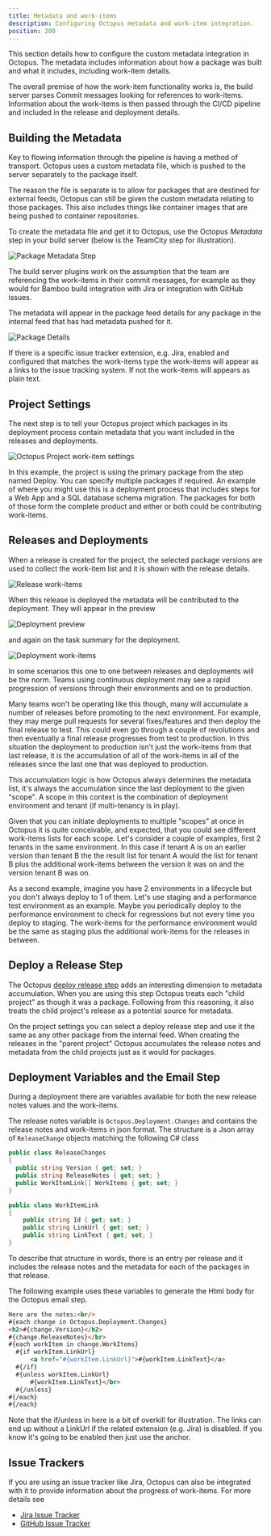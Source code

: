 ```yaml
---
title: Metadata and work-items
description: Configuring Octopus metadata and work-item integration.
position: 200
---
```


This section details how to configure the custom metadata integration in Octopus. The metadata includes information about how a package was built and what it includes, including work-item details.

The overall premise of how the work-item functionality works is, the build server parses Commit messages looking for references to work-items. Information about the work-items is then passed through the CI/CD pipeline and included in the release and deployment details.

## Building the Metadata

Key to flowing information through the pipeline is having a method of transport. Octopus uses a custom metadata file, which is pushed to the server separately to the package itself.

The reason the file is separate is to allow for packages that are destined for external feeds, Octopus can still be given the custom metadata relating to those packages. This also includes things like container images that are being pushed to container repositories.

To create the metadata file and get it to Octopus, use the Octopus _Metadata_ step in your build server (below is the TeamCity step for illustration).

![Package Metadata Step](metadata-step.png)

The build server plugins work on the assumption that the team are referencing the work-items in their commit messages, for example as they would for Bamboo build integration with Jira or integration with GitHub issues.

The metadata will appear in the package feed details for any package in the internal feed that has had metadata pushed for it. 

![Package Details](package-detail.png)



If there is a specific issue tracker extension, e.g. Jira, enabled and configured that matches the work-items type the work-items will appear as a links to the issue tracking system. If not the work-items will appears as plain text.

## Project Settings

The next step is to tell your Octopus project which packages in its deployment process contain metadata that you want included in the releases and deployments.

![Octopus Project work-item settings](octo-project.png)

In this example, the project is using the primary package from the step named Deploy. You can specify multiple packages if required. An example of where you might use this is a deployment process that includes steps for a Web App and a SQL database schema migration. The packages for both of those form the complete product and either or both could be contributing work-items.

## Releases and Deployments

When a release is created for the project, the selected package versions are used to collect the work-item list and it is shown with the release details.

![Release work-items](release-work-items.png)

When this release is deployed the metadata will be contributed to the deployment. They will appear in the preview

![Deployment preview](deploy-preview-work-items.png)

and again on the task summary for the deployment.

![Deployment work-items](deploy-work-items.png)

In some scenarios this one to one between releases and deployments will be the norm. Teams using continuous deployment may see a rapid progression of versions through their environments and on to production.

Many teams won't be operating like this though, many will accumulate a number of releases before promoting to the next environment. For example, they may merge pull requests for several fixes/features and then deploy the final release to test. This could even go through a couple of revolutions and then eventually a final release progresses from test to production. In this situation the deployment to production isn't just the work-items from that last release, it is the accumulation of all of the work-items in all of the releases since the last one that was deployed to production.

This accumulation logic is how Octopus always determines the metadata list, it's always the accumulation since the last deployment to the given "scope". A scope in this context is the combination of deployment environment and tenant (if multi-tenancy is in play).

Given that you can initiate deployments to multiple "scopes" at once in Octopus it is quite conceivable, and expected, that you could see different work-items lists for each scope. Let's consider a couple of examples, first 2 tenants in the same environment. In this case if tenant A is on an earlier version than tenant B the the result list for tenant A would the list for tenant B plus the additional work-items between the version it was on and the version tenant B was on.

As a second example, imagine you have 2 environments in a lifecycle but you don't always deploy to 1 of them. Let's use staging and a performance test environment as an example. Maybe you periodically deploy to the performance environment to check for regressions but not every time you deploy to staging. The work-items for the performance environment would be the same as staging plus the additional work-items for the releases in between.

## Deploy a Release Step

The Octopus [deploy release step](https://g.octopushq.com/DeployReleaseStep) adds an interesting dimension to metadata accumulation. When you are using this step Octopus treats each "child project" as though it was a package. Following from this reasoning, it also treats the child project's release as a potential source for metadata.

On the project settings you can select a deploy release step and use it the same as any other package from the internal feed. When creating the releases in the "parent project" Octopus accumulates the release notes and metadata from the child projects just as it would for packages.

## Deployment Variables and the Email Step

During a deployment there are variables available for both the new release notes values and the work-items.

The release notes variable is `Octopus.Deployment.Changes` and contains the release notes and work-items in json format. The structure is a Json array of `ReleaseChange` objects matching the following C# class

```csharp
public class ReleaseChanges
{
  public string Version { get; set; }
  public string ReleaseNotes { get; set; }
  public WorkItemLink[] WorkItems { get; set; }
}

public class WorkItemLink 
{
    public string Id { get; set; }
    public string LinkUrl { get; set; }
    public string LinkText { get; set; }
}
```

To describe that structure in words, there is an entry per release and it includes the release notes and the metadata for each of the packages in that release.

The following example uses these variables to generate the Html body for the Octopus email step.

```html
Here are the notes:<br/>
#{each change in Octopus.Deployment.Changes}
<h2>#{change.Version}</h2>
#{change.ReleaseNotes}</br>
#{each workItem in change.WorkItems}
  #{if workItem.LinkUrl}
      <a href="#{workItem.LinkUrl}">#{workItem.LinkText}</a>
  #{/if}
  #{unless workItem.LinkUrl}
      #{workItem.LinkText}</br>
  #{/unless}
#{/each} 
#{/each} 
```

Note that the if/unless in here is a bit of overkill for illustration. The links can end up without a LinkUrl if the related extension (e.g. Jira) is disabled. If you know it's going to be enabled then just use the anchor.

## Issue Trackers

If you are using an issue tracker like Jira, Octopus can also be integrated with it to provide information about the progress of work-items. For more details see

- [Jira Issue Tracker](jira.md)
- [GitHub Issue Tracker](github.md)